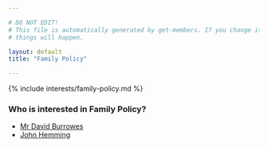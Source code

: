 ```yaml
---

# DO NOT EDIT!
# This file is automatically generated by get-members. If you change it, bad
# things will happen.

layout: default
title: "Family Policy"

---
```


{% include interests/family-policy.md %}

### Who is interested in Family Policy?


* [Mr David Burrowes](/members/mr-david-burrowes.html)
* [John Hemming](/members/john-hemming.html)
